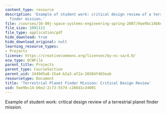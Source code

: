 ```yaml
---
content_type: resource
description: 'Example of student work: critical design review of a terrestrial planet
  finder mission.'
file: /courses/16-89j-space-systems-engineering-spring-2007/9ae9bc14b6e22c73557dc266d1c34001_presentation_99.pdf
file_size: 1091112
file_type: application/pdf
hide_download: true
hide_download_original: null
learning_resource_types:
- Projects
license: https://creativecommons.org/licenses/by-nc-sa/4.0/
ocw_type: OCWFile
parent_title: Projects
parent_type: CourseSection
parent_uid: 244945a8-15a4-b2a3-af2a-20384f403eab
resourcetype: Document
title: 'Terrestrial Planet Finder Mission: Critical Design Review'
uid: 9ae9bc14-b6e2-2c73-557d-c266d1c34001
---
```

Example of student work: critical design review of a terrestrial planet finder mission.